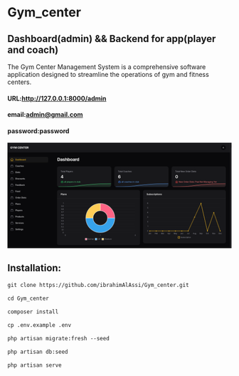 # Gym_center
## Dashboard(admin) && Backend for app(player and coach)
The Gym Center Management System is a comprehensive software application designed to streamline the operations of gym and fitness centers.
####  URL:http://127.0.0.1:8000/admin 
#### email:admin@gmail.com 
#### password:password
![Dashboard img](images/dashboard.png)
## Installation:

```
git clone https://github.com/ibrahimAlAssi/Gym_center.git
```

```
cd Gym_center
```

```
composer install
```

```
cp .env.example .env
```

```
php artisan migrate:fresh --seed
```

```
php artisan db:seed
```

```
php artisan serve
```
